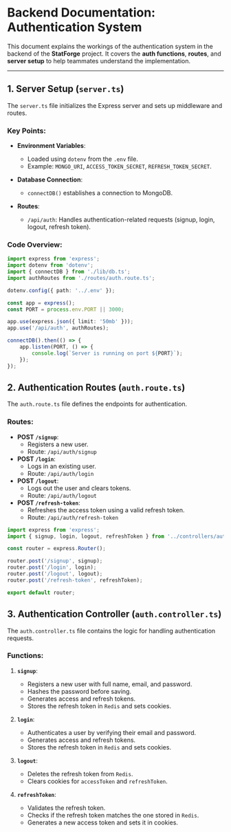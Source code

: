 # Backend Documentation: Authentication System

This document explains the workings of the authentication system in the backend of the **StatForge** project. It covers the **auth functions**, **routes**, and **server setup** to help teammates understand the implementation.

---

## 1. Server Setup (`server.ts`)

The `server.ts` file initializes the Express server and sets up middleware and routes.

### Key Points:

- **Environment Variables**:

     - Loaded using `dotenv` from the `.env` file.
     - Example: `MONGO_URI`, `ACCESS_TOKEN_SECRET`, `REFRESH_TOKEN_SECRET`.

- **Database Connection**:

     - `connectDB()` establishes a connection to MongoDB.

- **Routes**:
     - `/api/auth`: Handles authentication-related requests (signup, login, logout, refresh token).

### Code Overview:

```typescript
import express from 'express';
import dotenv from 'dotenv';
import { connectDB } from './lib/db.ts';
import authRoutes from './routes/auth.route.ts';

dotenv.config({ path: '../.env' });

const app = express();
const PORT = process.env.PORT || 3000;

app.use(express.json({ limit: '50mb' }));
app.use('/api/auth', authRoutes);

connectDB().then(() => {
	app.listen(PORT, () => {
		console.log(`Server is running on port ${PORT}`);
	});
});
```

## 2. Authentication Routes (`auth.route.ts`)

The `auth.route.ts` file defines the endpoints for authentication.

### Routes:

- **POST `/signup`**:
     - Registers a new user.
     - Route: `/api/auth/signup`
- **POST `/login`**:
     - Logs in an existing user.
     - Route: `/api/auth/login`
- **POST `/logout`**:
     - Logs out the user and clears tokens.
     - Route: `/api/auth/logout`
- **POST `/refresh-token`**:
     - Refreshes the access token using a valid refresh token.
     - Route: `/api/auth/refresh-token`

```typescript
import express from 'express';
import { signup, login, logout, refreshToken } from '../controllers/auth.controller.ts';

const router = express.Router();

router.post('/signup', signup);
router.post('/login', login);
router.post('/logout', logout);
router.post('/refresh-token', refreshToken);

export default router;
```

## 3. Authentication Controller (`auth.controller.ts`)

The `auth.controller.ts` file contains the logic for handling authentication requests.

### Functions:

1. **`signup`**:

      - Registers a new user with full name, email, and password.
      - Hashes the password before saving.
      - Generates access and refresh tokens.
      - Stores the refresh token in `Redis` and sets cookies.

2. **`login`**:

      - Authenticates a user by verifying their email and password.
      - Generates access and refresh tokens.
      - Stores the refresh token in `Redis` and sets cookies.

3. **`logout`**:

      - Deletes the refresh token from `Redis`.
      - Clears cookies for `accessToken` and `refreshToken`.

4. **`refreshToken`**:
      - Validates the refresh token.
      - Checks if the refresh token matches the one stored in `Redis`.
      - Generates a new access token and sets it in cookies.
